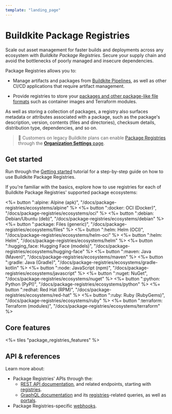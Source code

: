 ```yaml
---
template: "landing_page"
---
```


# Buildkite Package Registries

Scale out asset management for faster builds and deployments across any ecosystem with _Buildkite Package Registries_. Secure your supply chain and avoid the bottlenecks of poorly managed and insecure dependencies.

Package Registries allows you to:

- Manage artifacts and packages from [Buildkite Pipelines](/docs/pipelines), as well as other CI/CD applications that require artifact management.

- Provide registries to store your [packages and other package-like file formats](/docs/package-registries/background) such as container images and Terraform modules.

As well as storing a collection of packages, a registry also surfaces metadata or attributes associated with a package, such as the package's description, version, contents (files and directories), checksum details, distribution type, dependencies, and so on.

> 📘
> Customers on legacy Buildkite plans can enable [Package Registries](https://buildkite.com/platform/package-registries) through the [**Organization Settings** page](/docs/package-registries/security/permissions#enabling-buildkite-packages).

## Get started

Run through the [Getting started](/docs/package-registries/getting-started) tutorial for a step-by-step guide on how to use Buildkite Package Registries.

If you're familiar with the basics, explore how to use registries for each of Buildkite Package Registries' supported package ecosystems:

<!-- vale off -->

<div class="ButtonGroup">
  <%= button ":alpine: Alpine (apk)", "/docs/package-registries/ecosystems/alpine" %>
  <%= button ":docker: OCI (Docker)", "/docs/package-registries/ecosystems/oci" %>
  <%= button ":debian: Debian/Ubuntu (deb)", "/docs/package-registries/ecosystems/debian" %>
  <%= button ":package: Files (generic)", "/docs/package-registries/ecosystems/files" %>
  <%= button ":helm: Helm (OCI)", "/docs/package-registries/ecosystems/helm-oci" %>
  <%= button ":helm: Helm", "/docs/package-registries/ecosystems/helm" %>
  <%= button ":hugging_face: Hugging Face (models)", "/docs/package-registries/ecosystems/hugging-face" %>
  <%= button ":maven: Java (Maven)", "/docs/package-registries/ecosystems/maven" %>
  <%= button ":gradle: Java (Gradle)", "/docs/package-registries/ecosystems/gradle-kotlin" %>
  <%= button ":node: JavaScript (npm)", "/docs/package-registries/ecosystems/javascript" %>
  <%= button ":nuget: NuGet", "/docs/package-registries/ecosystems/nuget" %>
  <%= button ":python: Python (PyPI)", "/docs/package-registries/ecosystems/python" %>
  <%= button ":redhat: Red Hat (RPM)", "/docs/package-registries/ecosystems/red-hat" %>
  <%= button ":ruby: Ruby (RubyGems)", "/docs/package-registries/ecosystems/ruby" %>
  <%= button ":terraform: Terraform (modules)", "/docs/package-registries/ecosystems/terraform" %>
</div>

<!-- vale on -->

## Core features

<%= tiles "package_registries_features" %>

## API & references

Learn more about:

- Package Registries' APIs through the:
    * [REST API documentation](/docs/apis/rest-api), and related endpoints, starting with [registries](/docs/apis/rest-api/package-registries/registries).
    * [GraphQL documentation](/docs/apis/graphql-api) and its [registries](/docs/apis/graphql/cookbooks/registries)-related queries, as well as [portals](/docs/apis/portals).
- Package Registries-specific [webhooks](/docs/apis/webhooks/package-registries).

